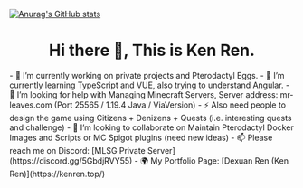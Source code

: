 [![Anurag's GitHub stats](https://github-readme-stats.vercel.app/api?username=kenren98)](https://github.com/anuraghazra/github-readme-stats)
<div>
<h1 align="center">Hi there 👋, This is Ken Ren.</h1>
</div>  
- 🔭 I’m currently working on private projects and Pterodactyl Eggs.
- 🌱 I’m currently learning TypeScript and VUE, also trying to understand Angular.
- 🤔 I’m looking for help with Managing Minecraft Servers, Server address: mr-leaves.com (Port 25565 / 1.19.4 Java / ViaVersion)
- ⚡ Also need people to design the game using Citizens + Denizens + Quests (i.e. interesting quests and challenge)
- 👯 I’m looking to collaborate on Maintain Pterodactyl Docker Images and Scripts or MC Spigot plugins (need new ideas)
- 📫 Please reach me on Discord: [MLSG Private Server](https://discord.gg/5GbdjRVY55)
- 🌍 My Portfolio Page: [Dexuan Ren (Ken Ren)](https://kenren.top/)

<!--
**KenRen98/KenRen98** is a ✨ _special_ ✨ repository because its `README.md` (this file) appears on your GitHub profile.

Here are some ideas to get you started:

- 🔭 I’m currently working on ...
- 🌱 I’m currently learning ...
- 👯 I’m looking to collaborate on ...
- 🤔 I’m looking for help with ...
- 💬 Ask me about ...
- 📫 How to reach me: ...
- 😄 Pronouns: ...
- ⚡ Fun fact: ...
-->
